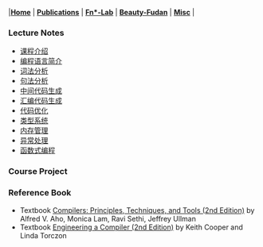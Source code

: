 |[<b>Home</b>](https://hxuhack.github.io/) | [<b>Publications</b>](publication/list) | [<b>Fn*-Lab</b>](lab/page) | [<b>Beauty-Fudan</b>](../photo/page) | [<b>Misc</b>](misc/list) |

### Lecture Notes
- [课程介绍](compiler/L0-课程介绍.pdf)
- [编程语言简介](compiler/L1-编程语言.pdf)
- [词法分析](compiler/L2-词法分析.pdf)
- [句法分析](compiler/L3-句式分析.pdf)
- [中间代码生成](compiler/L4-中间代码生成.pdf)
- [汇编代码生成](compiler/L5-汇编代码生成.pdf)
- [代码优化](compiler/L6-代码优化.pdf)
- [类型系统](compiler/L7-类型系统)
- [内存管理](compiler/L8-内存管理)
- [异常处理](compiler/L9-异常处理)
- [函数式编程](compiler/)

### Course Project


### Reference Book
- Textbook [Compilers: Principles, Techniques, and Tools (2nd Edition)](https://suif.stanford.edu/dragonbook/) by Alfred V. Aho, Monica Lam, Ravi Sethi, Jeffrey Ullman
- Textbook [Engineering a Compiler (2nd Edition)](https://dl.acm.org/doi/pdf/10.5555/2737838) by Keith Cooper and Linda Torczon

